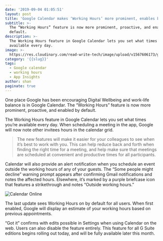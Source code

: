 ```yaml
---
date: '2019-09-04 01:05:51'
layout: post
title: 'Google Calendar makes ‘Working Hours’ more prominent, enables by default'
subtitle: >-
  The “Working Hours” feature is now more prominent, proactive, and enabled by
  default.
description: >-
  The Working Hours feature in Google Calendar lets you set what times you’re
  available every day. 
image: >-
  https://res.cloudinary.com/read-write-tech/image/upload/v1567606173/google-calendar-web-material-cover_qk82ei.png
category: '{{slug}}'
tags:
  - Google calendar
  - working hours
  - App Insights
author: shan
paginate: true
---
```


One place Google has been encouraging Digital Wellbeing and work-life balance is in Google Calendar. The “Working Hours” feature is now more prominent, proactive, and enabled by default.

The Working Hours feature in Google Calendar lets you set what times you’re available every day. When scheduling a meeting in the app, Google will now note other invitees hours in the calendar grid.

> The new features will make it easier for your colleagues to see when it’s best to work with you. This can help reduce back and forth when finding the right time for a meeting, and help make sure that meetings are scheduled at convenient and productive times for all participants.

Calendar will also provide an alert notification when you schedule an event outside the working hours of any of your guests. The “Some people might decline” warning prompt appears after confirming Gmail notifications and notes the affected hours. Elsewhere, it’s marked by a purple briefcase icon that features a strikethrough and notes “Outside working hours.”

![Calendar Online](https://res.cloudinary.com/read-write-tech/image/upload/v1567606427/google-calendar-working-hours_thentu.jpg "Google Calendar")

The last update sees Working Hours on by default for all users. When first enabled, Google will display an estimate of your working hours based on previous appointments.

“Got it” confirms with edits possible in Settings when using Calendar on the web. Users can also disable the feature entirely. This feature for all G Suite editions begins rolling out today, and will be fully available later this month.
